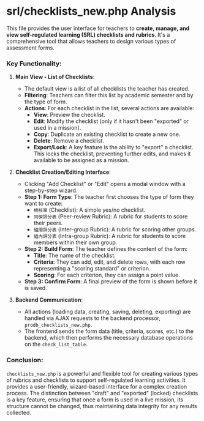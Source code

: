 # srl/checklists_new.php Analysis

This file provides the user interface for teachers to **create, manage, and view self-regulated learning (SRL) checklists and rubrics**. It's a comprehensive tool that allows teachers to design various types of assessment forms.

### Key Functionality:

1.  **Main View - List of Checklists**:
    *   The default view is a list of all checklists the teacher has created.
    *   **Filtering**: Teachers can filter this list by academic semester and by the type of form.
    *   **Actions**: For each checklist in the list, several actions are available:
        *   **View**: Preview the checklist.
        *   **Edit**: Modify the checklist (only if it hasn't been "exported" or used in a mission).
        *   **Copy**: Duplicate an existing checklist to create a new one.
        *   **Delete**: Remove a checklist.
        *   **Export/Lock**: A key feature is the ability to "export" a checklist. This locks the checklist, preventing further edits, and makes it available to be assigned as a mission.

2.  **Checklist Creation/Editing Interface**:
    *   Clicking "Add Checklist" or "Edit" opens a modal window with a step-by-step wizard.
    *   **Step 1: Form Type**: The teacher first chooses the type of form they want to create:
        *   `檢核單` (Checklist): A simple yes/no checklist.
        *   `同儕評分表` (Peer-review Rubric): A rubric for students to score their peers.
        *   `組間評分表` (Inter-group Rubric): A rubric for scoring other groups.
        *   `組內評分表` (Intra-group Rubric): A rubric for students to score members within their own group.
    *   **Step 2: Build Form**: The teacher defines the content of the form:
        *   **Title**: The name of the checklist.
        *   **Criteria**: They can add, edit, and delete rows, with each row representing a "scoring standard" or criterion.
        *   **Scoring**: For each criterion, they can assign a point value.
    *   **Step 3: Confirm Form**: A final preview of the form is shown before it is saved.

3.  **Backend Communication**:
    *   All actions (loading data, creating, saving, deleting, exporting) are handled via AJAX requests to the backend processor, `prodb_checklists_new.php`.
    *   The frontend sends the form data (title, criteria, scores, etc.) to the backend, which then performs the necessary database operations on the `check_list_table`.

### Conclusion:

`checklists_new.php` is a powerful and flexible tool for creating various types of rubrics and checklists to support self-regulated learning activities. It provides a user-friendly, wizard-based interface for a complex creation process. The distinction between "draft" and "exported" (locked) checklists is a key feature, ensuring that once a form is used in a live mission, its structure cannot be changed, thus maintaining data integrity for any results collected.
